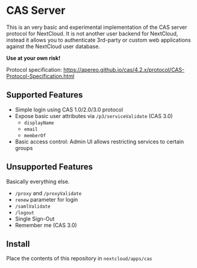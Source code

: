 # CAS Server

This is an very basic and experimental implementation of the CAS server protocol for NextCloud.
It is not another user backend for NextCloud, instead it allows you to authenticate 3rd-party or custom web applications
against the NextCloud user database.

**Use at your own risk!**

Protocol specification:
https://apereo.github.io/cas/4.2.x/protocol/CAS-Protocol-Specification.html

## Supported Features

- Simple login using CAS 1.0/2.0/3.0 protocol
- Expose basic user attributes via `/p3/serviceValidate` (CAS 3.0)
  - `displayName`
  - `email`
  - `memberOf`
- Basic access control: Admin UI allows restricting services to certain groups

## Unsupported Features

Basically everything else.
- `/proxy` and `/proxyValidate` 
- `renew` parameter for login
- `/samlValidate`
- `/logout`
- Single Sign-Out
- Remember me (CAS 3.0)

## Install

Place the contents of this repository in `nextcloud/apps/cas`
